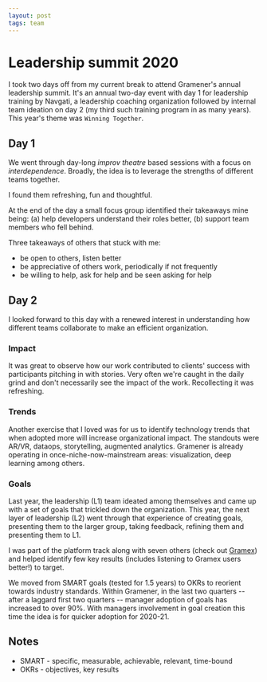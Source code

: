 ```yaml
---
layout: post
tags: team
---
```


# Leadership summit 2020

I took two days off from my current break to attend Gramener's annual leadership summit. It's an annual two-day event with day 1 for leadership training by Navgati, a leadership coaching organization followed by internal team ideation on day 2 (my third such training program in as many years). This year's theme was `Winning Together`.

## Day 1

We went through day-long *improv theatre* based sessions with a focus on *interdependence*. Broadly, the idea is to leverage the strengths of different teams together.

I found them refreshing, fun and thoughtful.

At the end of the day a small focus group identified their takeaways mine being: (a) help developers understand their roles better, (b) support team members who fell behind.

Three takeaways of others that stuck with me:

- be open to others, listen better
- be appreciative of others work, periodically if not frequently
- be willing to help, ask for help and be seen asking for help

## Day 2

I looked forward to this day with a renewed interest in understanding how different teams collaborate to make an efficient organization.

### Impact
It was great to observe how our work contributed to clients' success with participants pitching in with stories. Very often we're caught in the daily grind and don't necessarily see the impact of the work. Recollecting it was refreshing.

### Trends
Another exercise that I loved was for us to identify technology trends that when adopted more will increase organizational impact. The standouts were AR/VR, dataops, storytelling, augmented analytics. Gramener is already operating in once-niche-now-mainstream areas: visualization, deep learning among others.

### Goals
Last year, the leadership (L1) team ideated among themselves and came up with a set of goals that trickled down the organization. This year, the next layer of leadership (L2) went through that experience of creating goals, presenting them to the larger group, taking feedback, refining them and presenting them to L1.

I was part of the platform track along with seven others (check out [Gramex](https://github.com/gramener/gramex/)) and helped identify few key results (includes listening to Gramex users better!) to target.

We moved from SMART goals (tested for 1.5 years) to OKRs to reorient towards industry standards. Within Gramener, in the last two quarters -- after a laggard first two quarters -- manager adoption of goals has increased to over 90%. With managers involvement in goal creation this time the idea is for quicker adoption for 2020-21.

## Notes

- SMART - specific, measurable, achievable, relevant, time-bound
- OKRs  - objectives, key results
